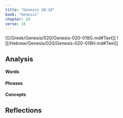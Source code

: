 ```yaml
---
title: "Genesis 20:18"
book: "Genesis"
chapter: 20
verse: 18
---
```

![[/Greek/Genesis/020/Genesis-020-018G.md#Text]]
![[/Hebrew/Genesis/020/Genesis-020-018H.md#Text]]

## Analysis

#### Words

#### Phrases

#### Concepts

## Reflections
